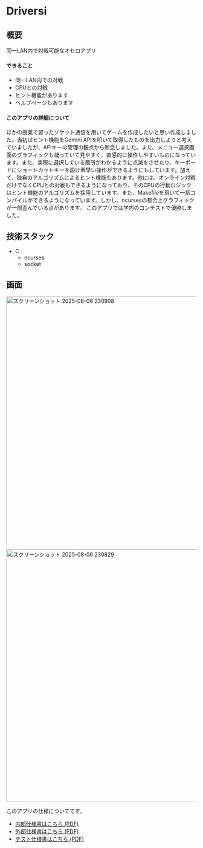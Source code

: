 # Driversi
## 概要
同一LAN内で対戦可能なオセロアプリ
#### できること
- 同一LAN内での対戦
- CPUとの対戦
- ヒント機能があります
- ヘルプページもあります
#### このアプリの詳細について
ほかの授業で習ったソケット通信を用いてゲームを作成したいと思い作成しました。当初はヒント機能をGemini APIを叩いて取得したものを出力しようと考えていましたが、APIキーの管理の観点から断念しました。また、メニュー選択画面のグラフィックも凝っていて見やすく、直感的に操作しやすいものになっています。また、実際に選択している箇所がわかるように点滅をさせたり、キーボードにショートカットキーを設け素早い操作ができるようにもしています。加えて、独自のアルゴリズムによるヒント機能もあります。他には、オンライン対戦だけでなくCPUとの対戦もできるようになっており、そのCPUの行動ロジックはヒント機能のアルゴリズムを採用しています。また、Makefileを用いて一括コンパイルができるようになっています。しかし、ncursesの都合上グラフィックが一部歪んでいる点があります。
このアプリでは学内のコンテストで優勝しました。

## 技術スタック
- C
  - ncurses
  - socket

## 画面
<img width="1384" height="671" alt="スクリーンショット 2025-08-06 230908" src="https://github.com/user-attachments/assets/13742b58-d37a-4bdf-b62d-66ce73d67b1f" />
<img width="1382" height="667" alt="スクリーンショット 2025-08-06 230829" src="https://github.com/user-attachments/assets/e59fa8d1-f6ee-4bc0-8392-b00f0cb707cb" />



このアプリの仕様についてです。

- [内部仕様書はこちら (PDF)](./docs/内部仕様書.pdf)
- [外部仕様書はこちら (PDF)](./docs/外部仕様書.pdf)
- [テスト仕様書はこちら (PDF)](./docs/テスト仕様書.pdf)
